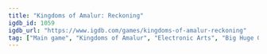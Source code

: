 ```yaml
---
title: "Kingdoms of Amalur: Reckoning"
igdb_id: 1059
igdb_url: "https://www.igdb.com/games/kingdoms-of-amalur-reckoning"
tag: ["Main game", "Kingdoms of Amalur", "Electronic Arts", "Big Huge Games", "38 Studios", "Role-playing (RPG)", "Hack and slash/Beat 'em up", "Single player", "Third person", "Action", "Fantasy"]
---
```

